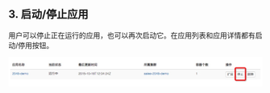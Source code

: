 <h2 id="start">3. 启动/停止应用</h2>

用户可以停止正在运行的应用，也可以再次启动它。在应用列表和应用详情都有启动/停用按钮。    

![](start-stop-app.png)